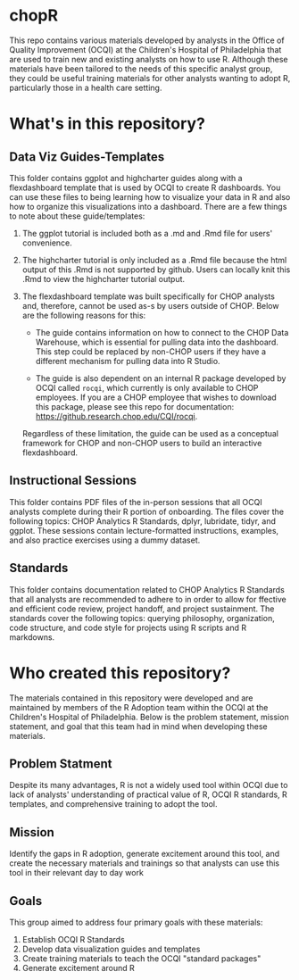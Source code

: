 # chopR
This repo contains various materials developed by analysts in the Office of Quality Improvement (OCQI) at the Children's Hospital of Philadelphia that are used to train new and existing analysts on how to use R. Although these materials have been tailored to the needs of this specific analyst group, they could be useful training materials for other analysts wanting to adopt R, particularly those in a health care setting. 

# What's in this repository?

## Data Viz Guides-Templates
 
This folder contains ggplot and highcharter guides along with a flexdashboard template that is used by OCQI to create R dashboards. You can use these files to being learning how to visualize your data in R and also how to organize this visualizations into a dashboard.
There are a few things to note about these guide/templates: 

1. The ggplot tutorial is included both as a .md and .Rmd file for users' convenience. 

2. The highcharter tutorial is only included as a .Rmd file because the html output of this .Rmd is not supported by github. Users can locally knit this .Rmd to view the highcharter tutorial output. 

3. The flexdashboard template was built specifically for CHOP analysts and, therefore, cannot be used as-s by users outside of CHOP. Below are the following reasons for this: 

   * The guide contains information on how to connect to the CHOP Data Warehouse, which is essential for pulling data into the dashboard. This step could be replaced by non-CHOP users if they have a different mechanism for pulling data into R Studio. 
   
   * The guide is also dependent on an internal R package developed by OCQI called `rocqi`, which currently is only available to CHOP employees. If you are a CHOP employee that wishes to download this package, please see this repo for documentation: https://github.research.chop.edu/CQI/rocqi. 
   
   Regardless of these limitation, the guide can be used as a conceptual framework for CHOP and non-CHOP users to build an interactive flexdashboard. 

## Instructional Sessions

This folder contains PDF files of the in-person sessions that all OCQI analysts complete during their R portion of onboarding. The files cover the following topics: CHOP Analytics R Standards, dplyr, lubridate, tidyr, and ggplot. These sessions contain lecture-formatted instructions, examples, and also practice exercises using a dummy dataset. 

## Standards

This folder contains documentation related to CHOP Analytics R Standards that all analysts are recommended to adhere to in order to allow for ffective and efficient code review, project handoff, and project sustainment. The standards cover the following topics: querying philosophy, organization, code structure, and code style for projects using R scripts and R markdowns.

# Who created this repository?

The materials contained in this repository were developed and are maintained by members of the R Adoption team within the OCQI at the Children's Hospital of Philadelphia. Below is the problem statement, mission statement, and goal that this team had in mind when developing these materials. 

## Problem Statment

Despite its many advantages, R is not a widely used tool within OCQI due to lack of analysts' understanding of practical value of R, OCQI R standards, R templates, and comprehensive training to adopt the tool. 

## Mission

Identify the gaps in R adoption, generate excitement around this tool, and create the necessary materials and trainings so that analysts can use this tool in their relevant day to day work

## Goals

This group aimed to address four primary goals with these materials: 
1. Establish OCQI R Standards
2. Develop data visualization guides and templates
3. Create training materials to teach the OCQI "standard packages"
4. Generate excitement around R
